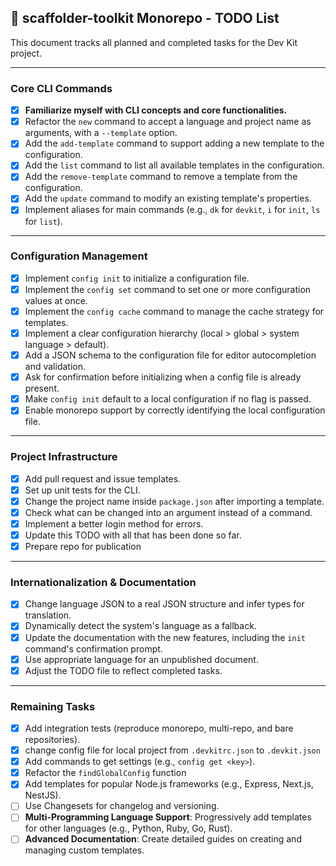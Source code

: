 ## 🚀 scaffolder-toolkit Monorepo - TODO List

This document tracks all planned and completed tasks for the Dev Kit project.

---

### Core CLI Commands

- [x] **Familiarize myself with CLI concepts and core functionalities.**
- [x] Refactor the `new` command to accept a language and project name as arguments, with a `--template` option.
- [x] Add the `add-template` command to support adding a new template to the configuration.
- [x] Add the `list` command to list all available templates in the configuration.
- [x] Add the `remove-template` command to remove a template from the configuration.
- [x] Add the `update` command to modify an existing template's properties.
- [x] Implement aliases for main commands (e.g., `dk` for `devkit`, `i` for `init`, `ls` for `list`).

---

### Configuration Management

- [x] Implement `config init` to initialize a configuration file.
- [x] Implement the `config set` command to set one or more configuration values at once.
- [x] Implement the `config cache` command to manage the cache strategy for templates.
- [x] Implement a clear configuration hierarchy (local > global > system language > default).
- [x] Add a JSON schema to the configuration file for editor autocompletion and validation.
- [x] Ask for confirmation before initializing when a config file is already present.
- [x] Make `config init` default to a local configuration if no flag is passed.
- [x] Enable monorepo support by correctly identifying the local configuration file.

---

### Project Infrastructure

- [x] Add pull request and issue templates.
- [x] Set up unit tests for the CLI.
- [x] Change the project name inside `package.json` after importing a template.
- [x] Check what can be changed into an argument instead of a command.
- [x] Implement a better login method for errors.
- [x] Update this TODO with all that has been done so far.
- [x] Prepare repo for publication

---

### Internationalization & Documentation

- [x] Change language JSON to a real JSON structure and infer types for translation.
- [x] Dynamically detect the system's language as a fallback.
- [x] Update the documentation with the new features, including the `init` command's confirmation prompt.
- [x] Use appropriate language for an unpublished document.
- [x] Adjust the TODO file to reflect completed tasks.

---

### Remaining Tasks

- [x] Add integration tests (reproduce monorepo, multi-repo, and bare repositories).
- [x] change config file for local project from `.devkitrc.json` to `.devkit.json`
- [x] Add commands to get settings (e.g., `config get <key>`).
- [x] Refactor the `findGlobalConfig` function
- [x] Add templates for popular Node.js frameworks (e.g., Express, Next.js, NestJS).
- [ ] Use Changesets for changelog and versioning.
- [ ] **Multi-Programming Language Support**: Progressively add templates for other languages (e.g., Python, Ruby, Go, Rust).
- [ ] **Advanced Documentation**: Create detailed guides on creating and managing custom templates.
